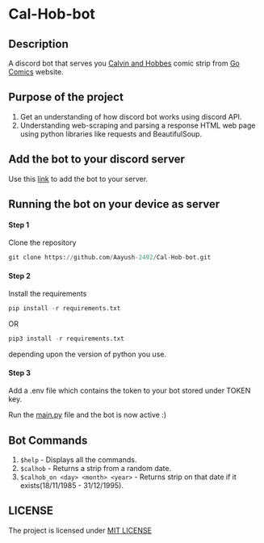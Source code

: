 # Cal-Hob-bot #

## Description ##
A discord bot that serves you [Calvin and Hobbes](https://en.wikipedia.org/wiki/Calvin_and_Hobbes) comic strip from [Go Comics](https://www.gocomics.com/) website.

## Purpose of the project ##
1. Get an understanding of how discord bot works using discord API.
2. Understanding web-scraping and parsing a response HTML web page using python libraries like requests and BeautifulSoup.

## Add the bot to your discord server ##
Use this [link](https://discord.com/api/oauth2/authorize?client_id=863124324100866069&permissions=182336&scope=bot) to add the bot to your server.

## Running the bot on your device as server ##
#### Step 1 ####
Clone the repository
```Python
git clone https://github.com/Aayush-2492/Cal-Hob-bot.git
```

#### Step 2 ####
Install the requirements
```Python
pip install -r requirements.txt
```
OR
```Python
pip3 install -r requirements.txt
```
depending upon the version of python you use.


#### Step 3 ####
Add a .env file which contains the token to your bot stored under TOKEN key.

Run the [main.py](https://github.com/Aayush-2492/Cal-Hob-bot/blob/main/main.py) file and the bot is now active :)

## Bot Commands ##
1. `$help` - Displays all the commands.
2. `$calhob` - Returns a strip from a random date.
3. `$calhob_on <day> <month> <year>` <day> <month> <year> - Returns strip on that date if it exists(18/11/1985 - 31/12/1995).

## LICENSE ##
The project is licensed under [MIT LICENSE](https://github.com/Aayush2492/Cal-Hob-bot/blob/master/LICENSE)
